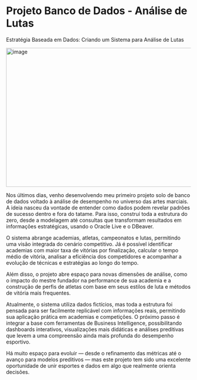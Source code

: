 # Projeto Banco de Dados - Análise de Lutas
Estratégia Baseada em Dados: Criando um Sistema para Análise de Lutas

<img width="640" height="378" alt="image" src="https://github.com/user-attachments/assets/286531ef-707a-4163-abb7-b46cbc09d023" />

Nos últimos dias, venho desenvolvendo meu primeiro projeto solo de banco de dados voltado à análise de desempenho no universo das artes marciais. A ideia nasceu da vontade de entender como dados podem revelar padrões de sucesso dentro e fora do tatame. Para isso, construí toda a estrutura do zero, desde a modelagem até consultas que transformam resultados em informações estratégicas, usando o Oracle Live e o DBeaver.

O sistema abrange academias, atletas, campeonatos e lutas, permitindo uma visão integrada do cenário competitivo. Já é possível identificar academias com maior taxa de vitórias por finalização, calcular o tempo médio de vitória, analisar a eficiência dos competidores e acompanhar a evolução de técnicas e estratégias ao longo do tempo.

Além disso, o projeto abre espaço para novas dimensões de análise, como o impacto do mestre fundador na performance de sua academia e a construção de perfis de atletas com base em seus estilos de luta e métodos de vitória mais frequentes.

Atualmente, o sistema utiliza dados fictícios, mas toda a estrutura foi pensada para ser facilmente replicável com informações reais, permitindo sua aplicação prática em academias e competições. O próximo passo é integrar a base com ferramentas de Business Intelligence, possibilitando dashboards interativos, visualizações mais didáticas e análises preditivas que levem a uma compreensão ainda mais profunda do desempenho esportivo.

Há muito espaço para evoluir — desde o refinamento das métricas até o avanço para modelos preditivos — mas este projeto tem sido uma excelente oportunidade de unir esportes e dados em algo que realmente orienta decisões.
